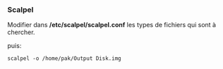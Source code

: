 ### Scalpel

Modifier dans **/etc/scalpel/scalpel.conf** les types de fichiers qui sont à chercher.

puis:

```
scalpel -o /home/pak/Output Disk.img
```

